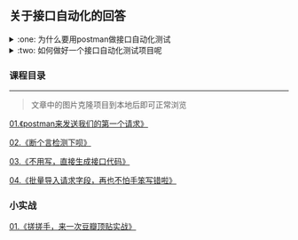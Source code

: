 ## 关于接口自动化的回答

<details>
<summary id="juejin" color="#00ff00">:one: 为什么要用postman做接口自动化测试</summary>

关于接口自动化测试，目前在业内有两大类解决方案

- 一类是通过代码编写接口测试框架，实现接口自动化测试，其要求测试人员掌握扎实的编程基础；
    - 优点:laughing:
        - 灵活更好定制化公司项目

    - 缺点:disappointed_relieved:
        - 时间投入成本过大，不适合小项目
        - 后端系统变更，自动化脚本维护成本过高

- 另一类是借助接口测试工具，配合Postman等集成工具实现接口自动化测试持续集成。，

    - 优点:laughing:
        - 学习成本更低，适合新人上手
        - 被测系统改动，自动化维护相对于脚本更简单
    - 缺点:disappointed_relieved:
        - 不适合大项目，多人测试团队

</details>

<details>
<summary id="juejin">:two: 如何做好一个接口自动化测试项目呢</summary>

- 降低成本 :yum:
    - 减少开发工具成本
    - 减少维护用例成本
    - 减少维护脚本成本
- 降低使用难度 :yum:
    - 人人能用
    - 构建容易

> 一个好的**自动化测试项目**，需要从:one:**时间**
:two:**人力**:three:**收益**这三个方面出发，做好权衡，找出最适合项目的方式去开展。:smile:

</details>

### 课程目录
---
> 文章中的图片克隆项目到本地后即可正常浏览

[01.《postman来发送我们的第一个请求》](https://github.com/hengxuZ/postman-lessons/blob/master/lessons/01.first_request.md)

[02.《断个言检测下呗》](https://github.com/hengxuZ/postman-lessons/blob/master/lessons/02.assert.md)

[03.《不用写，直接生成接口代码》](https://github.com/hengxuZ/postman-lessons/blob/master/lessons/03.build_request.md)

[04.《批量导入请求字段，再也不怕手笨写错啦》](https://github.com/hengxuZ/postman-lessons/blob/master/lessons/04.bulk_key.md)

### 小实战
[01.《搓搓手，来一次豆瓣顶贴实战》](https://github.com/hengxuZ/postman-lessons/blob/master/combat/01.douban_auto_invitation.md)